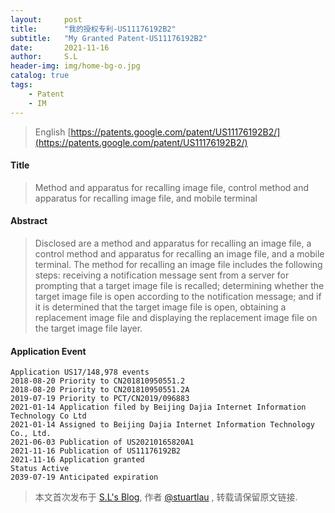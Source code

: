 ```yaml
---
layout:     post
title:      "我的授权专利-US11176192B2"
subtitle:   "My Granted Patent-US11176192B2"
date:       2021-11-16
author:     S.L
header-img: img/home-bg-o.jpg
catalog: true
tags:
    - Patent
    - IM
---
```

> English [https://patents.google.com/patent/US11176192B2/](https://patents.google.com/patent/US11176192B2/)

#### Title
> Method and apparatus for recalling image file, control method and apparatus for recalling image file, and mobile terminal


#### Abstract
> Disclosed are a method and apparatus for recalling an image file, a control method and apparatus for recalling an image file, and a mobile terminal. The method for recalling an image file includes the following steps: receiving a notification message sent from a server for prompting that a target image file is recalled; determining whether the target image file is open according to the notification message; and if it is determined that the target image file is open, obtaining a replacement image file and displaying the replacement image file on the target image file layer.



#### Application Event
```
Application US17/148,978 events 
2018-08-20 Priority to CN201810950551.2
2018-08-20 Priority to CN201810950551.2A
2019-07-19 Priority to PCT/CN2019/096883
2021-01-14 Application filed by Beijing Dajia Internet Information Technology Co Ltd
2021-01-14 Assigned to Beijing Dajia Internet Information Technology Co., Ltd.
2021-06-03 Publication of US20210165820A1
2021-11-16 Publication of US11176192B2
2021-11-16 Application granted
Status Active
2039-07-19 Anticipated expiration
```
> 本文首次发布于 [S.L's Blog](http://elsef.com), 作者 [@stuartlau](http://github.com/stuartlau) ,
转载请保留原文链接.
